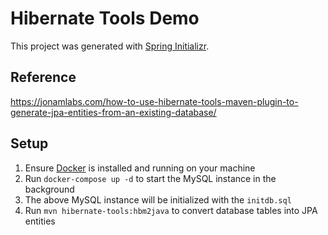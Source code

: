 # Hibernate Tools Demo

This project was generated with [Spring Initializr](https://start.spring.io).

## Reference

https://jonamlabs.com/how-to-use-hibernate-tools-maven-plugin-to-generate-jpa-entities-from-an-existing-database/

## Setup

1. Ensure [Docker](https://www.docker.com/) is installed and running on your machine
2. Run `docker-compose up -d` to start the MySQL instance in the background
3. The above MySQL instance will be initialized with the `initdb.sql`
4. Run `mvn hibernate-tools:hbm2java` to convert database tables into JPA entities